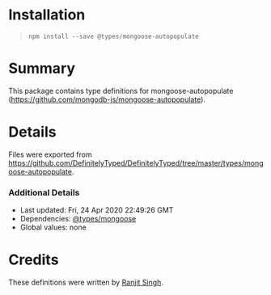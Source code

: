 # Installation
> `npm install --save @types/mongoose-autopopulate`

# Summary
This package contains type definitions for mongoose-autopopulate (https://github.com/mongodb-js/mongoose-autopopulate).

# Details
Files were exported from https://github.com/DefinitelyTyped/DefinitelyTyped/tree/master/types/mongoose-autopopulate.

### Additional Details
 * Last updated: Fri, 24 Apr 2020 22:49:26 GMT
 * Dependencies: [@types/mongoose](https://npmjs.com/package/@types/mongoose)
 * Global values: none

# Credits
These definitions were written by [Ranjit Singh](https://github.com/rann91).
